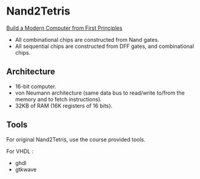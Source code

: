 # Nand2Tetris
[Build a Modern Computer from First Principles](https://www.nand2tetris.org/)

- All combinational chips are constructed from Nand gates.
- All sequential chips are constructed from DFF gates, and combinational chips.

## Architecture
- 16-bit computer.
- von Neumann architecture (same data bus to read/write to/from the memory and to fetch instructions).
- 32KB of RAM (16K registers of 16 bits).

## Tools
For original Nand2Tetris, use the course provided tools.

For VHDL :

- ghdl
- gtkwave
